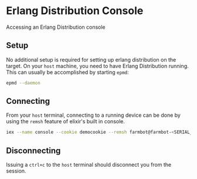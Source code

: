 # Erlang Distribution Console

Accessing an Erlang Distribution console

## Setup

No additional setup is required for setting up erlang distribution on the target.
On your `host` machine, you need to have Erlang Distribution running. This can
usually be accomplished by starting `epmd`:

```bash
epmd --daemon
```

## Connecting

From your `host` terminal, connecting to a running device can be done by using the
`remsh` feature of elixir's built in console.

```bash
iex --name console --cookie democookie --remsh farmbot@farmbot-<SERIAL_NUMBER>.local
```

## Disconnecting

Issuing a `ctrl+c` to the `host` terminal should disconnect you from the session. 